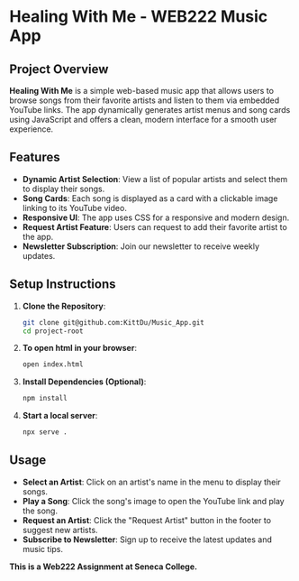 # Healing With Me - WEB222 Music App

## Project Overview

**Healing With Me** is a simple web-based music app that allows users to browse songs from their favorite artists and listen to them via embedded YouTube links. The app dynamically generates artist menus and song cards using JavaScript and offers a clean, modern interface for a smooth user experience.

## Features

- **Dynamic Artist Selection**: View a list of popular artists and select them to display their songs.
- **Song Cards**: Each song is displayed as a card with a clickable image linking to its YouTube video.
- **Responsive UI**: The app uses CSS for a responsive and modern design.
- **Request Artist Feature**: Users can request to add their favorite artist to the app.
- **Newsletter Subscription**: Join our newsletter to receive weekly updates.


## Setup Instructions

1. **Clone the Repository**:

   ```bash
   git clone git@github.com:KittDu/Music_App.git
   cd project-root
2. **To open html in your browser**:
   ```bash
   open index.html
3. **Install Dependencies (Optional)**:
   ```bash
   npm install
4. **Start a local server**:
   ```bash
   npx serve .

## Usage
- **Select an Artist**: Click on an artist's name in the menu to display their songs.
- **Play a Song**: Click the song's image to open the YouTube link and play the song.
- **Request an Artist**: Click the "Request Artist" button in the footer to suggest new artists.
- **Subscribe to Newsletter**: Sign up to receive the latest updates and music tips.


**This is a Web222 Assignment at Seneca College.**
